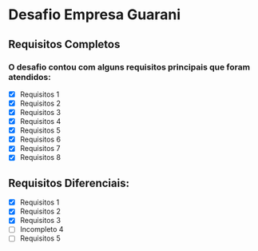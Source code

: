 # Desafio Empresa Guarani

## Requisitos Completos

### O desafio contou com alguns requisitos principais que foram atendidos:

- [x] Requisitos 1
- [x] Requisitos 2
- [x] Requisitos 3
- [x] Requisitos 4
- [x] Requisitos 5
- [x] Requisitos 6
- [x] Requisitos 7
- [x] Requisitos 8

## Requisitos Diferenciais:

- [x] Requisitos 1
- [x] Requisitos 2
- [x] Requisitos 3
- [ ] Incompleto 4
- [ ] Requisitos 5
